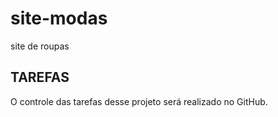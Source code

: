 # site-modas
site de roupas

## TAREFAS
 O controle das tarefas desse projeto será realizado no GitHub.